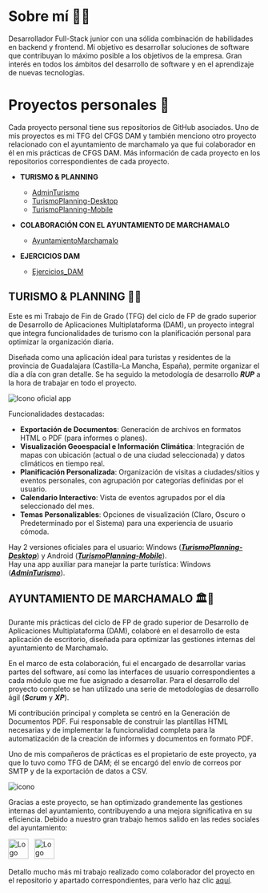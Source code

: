 # Sobre mí 👨‍💻
Desarrollador Full-Stack junior con una sólida combinación de habilidades en backend y frontend. Mi objetivo es desarrollar soluciones de software  que contribuyan lo máximo posible a los objetivos de la empresa. Gran interés en todos los ámbitos del desarrollo de software y en el aprendizaje de nuevas tecnologías.

# Proyectos personales 💼
Cada proyecto personal tiene sus repositorios de GitHub asociados. Uno de mis 
proyectos es mi TFG del CFGS DAM y también menciono otro proyecto relacionado con el ayuntamiento de marchamalo ya que fui colaborador 
en él en mis prácticas de CFGS DAM. Más información de cada proyecto en los repositorios 
correspondientes de cada proyecto.    
  
- **TURISMO & PLANNING**  
  - [AdminTurismo](https://github.com/SergioR29/AdminTurismo)
  - [TurismoPlanning-Desktop](https://github.com/SergioR29/TurismoPlanning-Desktop)
  - [TurismoPlanning-Mobile](https://github.com/SergioR29/TurismoPlanning-Mobile)  
    
- **COLABORACIÓN CON EL AYUNTAMIENTO DE MARCHAMALO**  
  - [AyuntamientoMarchamalo](https://github.com/SergioR29/AyuntamientoMarchamalo)
    
- **EJERCICIOS DAM**
  - [Ejercicios_DAM](https://github.com/SergioR29/Ejercicios_DAM)

## TURISMO & PLANNING 🏨📝

Este es mi Trabajo de Fin de Grado (TFG) del ciclo de FP de grado superior de Desarrollo de Aplicaciones Multiplataforma (DAM), un proyecto integral que integra funcionalidades de turismo con la planificación personal para optimizar la organización diaria.  

Diseñada como una aplicación ideal para turistas y residentes de la provincia de Guadalajara (Castilla-La Mancha, España), permite organizar el día a día con gran detalle. Se ha seguido la metodología de desarrollo **_RUP_** a la hora de trabajar en todo el proyecto.  

![Icono oficial app](https://github.com/user-attachments/assets/60a4ddd1-84e4-4c03-bf8c-2303d1b4754f)

Funcionalidades destacadas:

- **Exportación de Documentos**: Generación de archivos en formatos HTML o PDF (para informes o planes).
- **Visualización Geoespacial e Información Climática**: Integración de mapas con ubicación (actual o de una ciudad seleccionada) y datos climáticos en tiempo real.
- **Planificación Personalizada**: Organización de visitas a ciudades/sitios y eventos personales, con agrupación por categorías definidas por el usuario.
- **Calendario Interactivo**: Vista de eventos agrupados por el día seleccionado del mes.
- **Temas Personalizables**: Opciones de visualización (Claro, Oscuro o Predeterminado por el Sistema) para una experiencia de usuario cómoda.

Hay 2 versiones oficiales para el usuario: Windows ([**_TurismoPlanning-Desktop_**](https://github.com/SergioR29/TurismoPlanning-Desktop)) y Android ([**_TurismoPlanning-Mobile_**](https://github.com/SergioR29/TurismoPlanning-Mobile)).  
Hay una app auxiliar para manejar la parte turística: Windows ([**_AdminTurismo_**](https://github.com/SergioR29/AdminTurismo)).

## AYUNTAMIENTO DE MARCHAMALO 🏛️🏢

Durante mis prácticas del ciclo de FP de grado superior de Desarrollo de Aplicaciones Multiplataforma (DAM), colaboré en el desarrollo de esta aplicación de escritorio, diseñada para optimizar las gestiones internas del ayuntamiento de Marchamalo.

En el marco de esta colaboración, fui el encargado de desarrollar varias partes del software, así como las interfaces de usuario correspondientes a cada módulo que me fue asignado a desarrollar. Para el desarrollo del proyecto completo se han utilizado una serie de metodologías de desarrollo ágil (**_Scrum_** y **_XP_**).

Mi contribución principal y completa se centró en la Generación de Documentos PDF. Fui responsable de construir las plantillas HTML necesarias y de implementar la funcionalidad completa para la automatización de la creación de informes y documentos en formato PDF.

Uno de mis compañeros de prácticas es el propietario de este proyecto, ya que lo tuvo como TFG de DAM; él se encargó del envío de correos por SMTP y de la exportación de datos a CSV.


![icono](https://github.com/user-attachments/assets/bbb46556-8048-4ffd-82fa-56f60876f87c)


Gracias a este proyecto, se han optimizado grandemente las gestiones internas del ayuntamiento, contribuyendo a una mejora significativa en su eficiencia.
Debido a nuestro gran trabajo hemos salido en las redes sociales del ayuntamiento:  
  
[<img src="https://upload.wikimedia.org/wikipedia/commons/e/e7/Instagram_logo_2016.svg" alt="Logo de Instagram" width="40" height="40">](https://www.instagram.com/p/DKb6KS6M-bp/?utm_source=ig_web_copy_link&igsh=MzRlODBiNWFlZA==)&nbsp;&nbsp;
[<img src="https://upload.wikimedia.org/wikipedia/commons/5/51/Facebook_f_logo_%282019%29.svg" alt="Logo de Facebook" width="40" height="40">](https://www.facebook.com/AytoMarchamalo/posts/-el-ayuntamiento-y-el-ies-brianda-de-mendoza-colaboran-para-desarrollar-nuevo-so/1148917313932060/)

Detallo mucho más mi trabajo realizado como colaborador del proyecto en el repositorio y apartado correspondientes, para verlo haz clic [aquí](https://github.com/SergioR29/AyuntamientoMarchamalo?tab=readme-ov-file#mi-contribuci%C3%B3n-y-responsabilidades).
<!--
**SergioR29/SergioR29** is a ✨ _special_ ✨ repository because its `README.md` (this file) appears on your GitHub profile.

Here are some ideas to get you started:

- 🔭 I’m currently working on ...
- 🌱 I’m currently learning ...
- 👯 I’m looking to collaborate on ...
- 🤔 I’m looking for help with ...
- 💬 Ask me about ...
- 📫 How to reach me: ...
- 😄 Pronouns: ...
- ⚡ Fun fact: ...
-->
